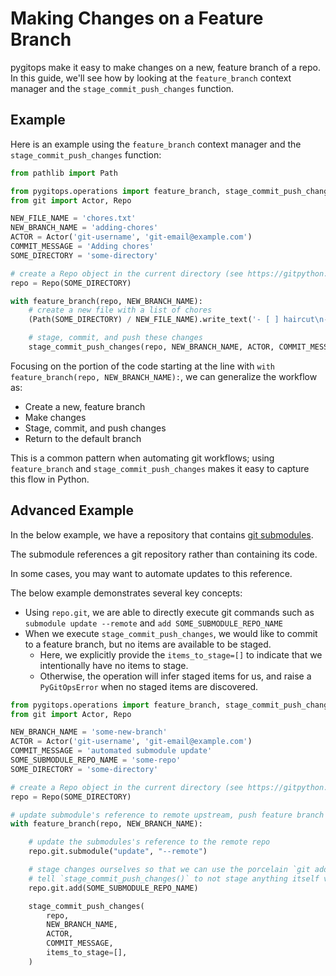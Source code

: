 # Making Changes on a Feature Branch

pygitops make it easy to make changes on a new, feature branch of a repo. In this guide, we'll see how by looking at the `feature_branch` context manager
and the `stage_commit_push_changes` function.

## Example

Here is an example using the `feature_branch` context manager and the `stage_commit_push_changes` function:

```python
from pathlib import Path

from pygitops.operations import feature_branch, stage_commit_push_changes
from git import Actor, Repo

NEW_FILE_NAME = 'chores.txt'
NEW_BRANCH_NAME = 'adding-chores'
ACTOR = Actor('git-username', 'git-email@example.com')
COMMIT_MESSAGE = 'Adding chores'
SOME_DIRECTORY = 'some-directory'

# create a Repo object in the current directory (see https://gitpython.readthedocs.io/en/stable/tutorial.html#meet-the-repo-type)
repo = Repo(SOME_DIRECTORY)

with feature_branch(repo, NEW_BRANCH_NAME):
    # create a new file with a list of chores
    (Path(SOME_DIRECTORY) / NEW_FILE_NAME).write_text('- [ ] haircut\n- [ ] groceries\n- [ ] dishes')

    # stage, commit, and push these changes
    stage_commit_push_changes(repo, NEW_BRANCH_NAME, ACTOR, COMMIT_MESSAGE)
```

Focusing on the portion of the code starting at the line with `with feature_branch(repo, NEW_BRANCH_NAME):`,
we can generalize the workflow as:

- Create a new, feature branch
- Make changes
- Stage, commit, and push changes
- Return to the default branch

This is a common pattern when automating git workflows; using `feature_branch` and `stage_commit_push_changes` makes it easy to capture this flow in Python.

## Advanced Example

In the below example, we have a repository that contains [git submodules][git_submodules].

The submodule references a git repository rather than containing its code.

In some cases, you may want to automate updates to this reference.

The below example demonstrates several key concepts:

- Using `repo.git`, we are able to directly execute git commands such as `submodule update --remote` and `add SOME_SUBMODULE_REPO_NAME`
- When we execute `stage_commit_push_changes`, we would like to commit to a feature branch, but no items are available to be staged.
  - Here, we explicitly provide the `items_to_stage=[]` to indicate that we intentionally have no items to stage.
  - Otherwise, the operation will infer staged items for us, and raise a `PyGitOpsError` when no staged items are discovered.

```python
from pygitops.operations import feature_branch, stage_commit_push_changes
from git import Actor, Repo

NEW_BRANCH_NAME = 'some-new-branch'
ACTOR = Actor('git-username', 'git-email@example.com')
COMMIT_MESSAGE = 'automated submodule update'
SOME_SUBMODULE_REPO_NAME = 'some-repo'
SOME_DIRECTORY = 'some-directory'

# create a Repo object in the current directory (see https://gitpython.readthedocs.io/en/stable/tutorial.html#meet-the-repo-type)
repo = Repo(SOME_DIRECTORY)

# update submodule's reference to remote upstream, push feature branch with changes
with feature_branch(repo, NEW_BRANCH_NAME):

    # update the submodules's reference to the remote repo
    repo.git.submodule("update", "--remote")

    # stage changes ourselves so that we can use the porcelain `git add <file>` command
    # tell `stage_commit_push_changes()` to not stage anything itself via `items_to_stage=[]`
    repo.git.add(SOME_SUBMODULE_REPO_NAME)

    stage_commit_push_changes(
        repo,
        NEW_BRANCH_NAME,
        ACTOR,
        COMMIT_MESSAGE,
        items_to_stage=[],
    )
```

[git_submodules]: https://git-scm.com/book/en/v2/Git-Tools-Submodules
